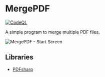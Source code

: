 # MergePDF
[![CodeQL](https://github.com/Gridonyx/MergePDF/actions/workflows/codeql-analysis.yml/badge.svg)](https://github.com/Gridonyx/MergePDF/actions/workflows/codeql-analysis.yml)

A simple program to merge multiple PDF files.

![MergePDF - Start Screen](https://gridonyx.com/assets/img/MergePDF-1.png)

## Libraries
 - [PDFsharp](https://github.com/empira/PDFsharp)
